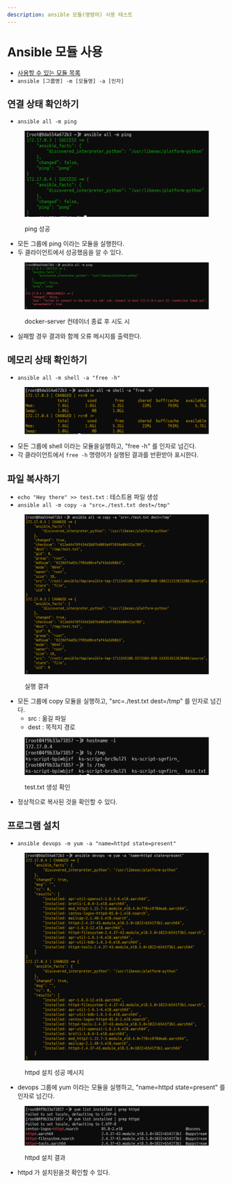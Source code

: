 ```yaml
---
description: ansible 모듈(명령어) 사용 테스트
---
```


# Ansible 모듈 사용

* [사용할 수 있는 모듈 목록](https://docs.ansible.com/ansible/2.9/modules/list\_of\_all\_modules.html)
* `ansible [그룹명] -m [모듈명] -a [인자]`



## 연결 상태 확인하기

* `ansible all -m ping`

<figure><img src="../../.gitbook/assets/image (4).png" alt=""><figcaption><p>ping 성공</p></figcaption></figure>

* 모든 그룹에 ping 이라는 모듈을 실행한다.
* 두 클라이언트에서 성공했음을 알 수 있다.

<figure><img src="../../.gitbook/assets/image (1) (1).png" alt=""><figcaption><p>docker-server 컨테이너 종료 후 시도 시</p></figcaption></figure>

* 실패할 경우 결과와 함께 오류 메시지를 출력한다.



## 메모리 상태 확인하기

* `ansible all -m shell -a "free -h"`

<figure><img src="../../.gitbook/assets/image (2) (1).png" alt=""><figcaption></figcaption></figure>

* 모든 그룹에 shell 이라는 모듈을실행하고, "free -h" 를 인자로 넘긴다.
* 각 클라이언트에서 `free -h` 명령어가 실행된 결과를 반환받아 표시한다.



## 파일 복사하기

* `echo "Hey there" >> test.txt` : 테스트용 파일 생성
* `ansible all -m copy -a "src=./test.txt dest=/tmp"`

<figure><img src="../../.gitbook/assets/image (3) (1).png" alt=""><figcaption><p>실행 결과</p></figcaption></figure>

* 모든 그룹에 copy 모듈을 실행하고, "src=./test.txt dest=/tmp" 를 인자로 넘긴다.
  * src : 옮길 파일
  * dest : 목적지 경로

<figure><img src="../../.gitbook/assets/image (4) (1).png" alt=""><figcaption><p>test.txt 생성 확인</p></figcaption></figure>

* 정상적으로 복사된 것을 확인할 수 있다.



## 프로그램 설치

* `ansible devops -m yum -a "name=httpd state=present"`

<figure><img src="../../.gitbook/assets/image (5).png" alt=""><figcaption><p>httpd 설치 성공 메시지</p></figcaption></figure>

* devops 그룹에 yum 이라는 모듈을 실행하고, "name=httpd state=present" 를 인자로 넘긴다.

<figure><img src="../../.gitbook/assets/image (6).png" alt=""><figcaption><p>httpd 설치 결과</p></figcaption></figure>

* httpd 가 설치된을것 확인할 수 있다.
